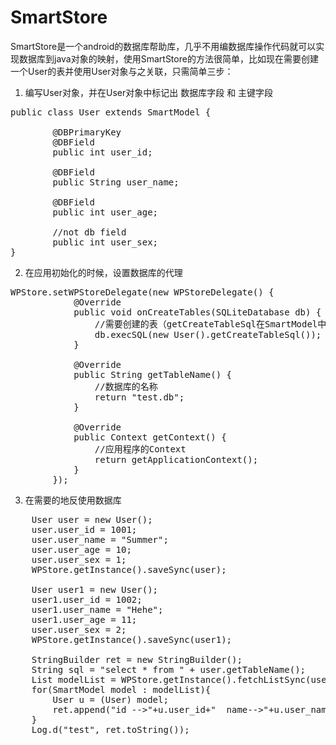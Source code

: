 # SmartStore
SmartStore是一个android的数据库帮助库，几乎不用编数据库操作代码就可以实现数据库到java对象的映射，使用SmartStore的方法很简单，比如现在需要创建一个User的表并使用User对象与之关联，只需简单三步：<br>

1. 编写User对象，并在User对象中标记出 数据库字段 和 主键字段<br> 
<pre>
public class User extends SmartModel {

	    @DBPrimaryKey
	    @DBField
	    public int user_id;
	
	    @DBField
	    public String user_name;
	
	    @DBField
	    public int user_age;
	
	    //not db field
	    public int user_sex;
}
</pre> 

2. 在应用初始化的时候，设置数据库的代理<br>
<pre>
WPStore.setWPStoreDelegate(new WPStoreDelegate() {
			@Override
			public void onCreateTables(SQLiteDatabase db) {
				//需要创建的表（getCreateTableSql在SmartModel中实现）
				db.execSQL(new User().getCreateTableSql());
			}
			
			@Override
			public String getTableName() {
				//数据库的名称
				return "test.db";
			}
			
			@Override
			public Context getContext() {
				//应用程序的Context
				return getApplicationContext();
			}
		});
</pre> 

3. 在需要的地反使用数据库<br>
<pre>
	User user = new User();
	user.user_id = 1001;
	user.user_name = "Summer";
	user.user_age = 10;
	user.user_sex = 1;
	WPStore.getInstance().saveSync(user);
	
	User user1 = new User();
	user1.user_id = 1002;
	user1.user_name = "Hehe";
	user1.user_age = 11;
	user.user_sex = 2;
	WPStore.getInstance().saveSync(user1);
	
	StringBuilder ret = new StringBuilder();
	String sql = "select * from " + user.getTableName();
	List<SmartModel> modelList = WPStore.getInstance().fetchListSync(user, sql);
	for(SmartModel model : modelList){
	    User u = (User) model;
	    ret.append("id -->"+u.user_id+"  name-->"+u.user_name+"  age-->"+u.user_age+"  sex-->"+u.user_sex+"\n");
	}
	Log.d("test", ret.toString());
</pre>